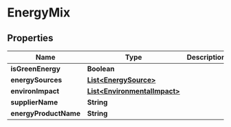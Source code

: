 # EnergyMix

## Properties
Name | Type | Description | Notes
------------ | ------------- | ------------- | -------------
**isGreenEnergy** | **Boolean** |  |  [optional]
**energySources** | [**List&lt;EnergySource&gt;**](EnergySource.md) |  |  [optional]
**environImpact** | [**List&lt;EnvironmentalImpact&gt;**](EnvironmentalImpact.md) |  |  [optional]
**supplierName** | **String** |  |  [optional]
**energyProductName** | **String** |  |  [optional]

